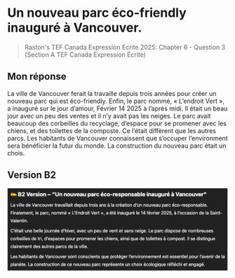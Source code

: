 # Un nouveau parc éco-friendly inauguré à Vancouver.
> Raston's TEF Canada Expression Ecrite 2025: Chapter 6 - Question 3 (Section A TEF Canada Expression Écrite)

## Mon réponse

La ville de Vancouver ferait la travaille depuis trois années pour créer un nouveau parc qui est éco-friendly. Enfin, le parc nommé, « L’endroit Vert », a inauguré sur le jour d’amour, Février 14 2025 à l’après midi. Il était un beau jour avec un peu des ventes et il n’y avait pas les neiges. Le parc avait beaucoup des corbeilles du recyclage, d’espace pour se promener avec les chiens, et des toilettes de la composte. Ce l’était diffèrent que les autres parcs. Les habitants de Vancouver connaissent que s’occuper l’environment sera bénéficier la futur du monde. La construction du nouveau parc était un chois.

## Version B2

![Chapter 6 - Question 3 Version B2](https://raw.githubusercontent.com/kjeshang/MyFrenchLearningBlog_Backend/main/Blog%20Posts/B1/Raston's%20Expression%20Ecrite%202025/Images/Chapter%206%20-%20Question%203.png)